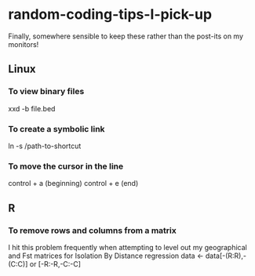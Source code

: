 # random-coding-tips-I-pick-up
Finally, somewhere sensible to keep these rather than the post-its on my monitors!

## Linux

### To view binary files
xxd -b file.bed

### To create a symbolic link
ln -s /path-to-shortcut

### To move the cursor in the line
control + a (beginning)
control + e (end)

## R

### To remove rows and columns from a matrix
I hit this problem frequently when attempting to level out my geographical and Fst matrices for Isolation By Distance regression
data <- data[-(R:R),-(C:C)] or [-R:-R,-C:-C]
